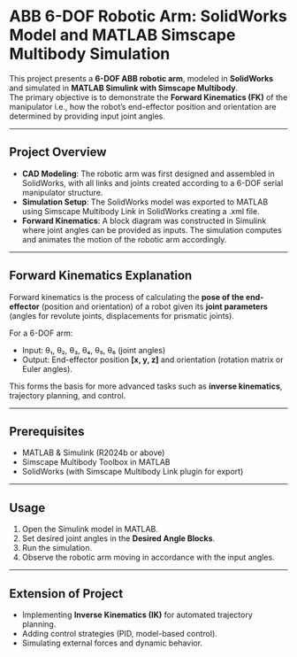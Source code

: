# ABB 6-DOF Robotic Arm: SolidWorks Model and MATLAB Simscape Multibody Simulation

This project presents a **6-DOF ABB robotic arm**, modeled in **SolidWorks** and simulated in **MATLAB Simulink with Simscape Multibody**.  
The primary objective is to demonstrate the **Forward Kinematics (FK)** of the manipulator i.e., how the robot’s end-effector position and orientation are determined by providing input joint angles.

---

## Project Overview
- **CAD Modeling**: The robotic arm was first designed and assembled in SolidWorks, with all links and joints created according to a 6-DOF serial manipulator structure.
- **Simulation Setup**: The SolidWorks model was exported to MATLAB using Simscape Multibody Link in SolidWorks creating a .xml file.  
- **Forward Kinematics**: A block diagram was constructed in Simulink where joint angles can be provided as inputs. The simulation computes and animates the motion of the robotic arm accordingly.

---

## Forward Kinematics Explanation
Forward kinematics is the process of calculating the **pose of the end-effector** (position and orientation) of a robot given its **joint parameters** (angles for revolute joints, displacements for prismatic joints).  

For a 6-DOF arm:
- Input: θ₁, θ₂, θ₃, θ₄, θ₅, θ₆ (joint angles)  
- Output: End-effector position **[x, y, z]** and orientation (rotation matrix or Euler angles).  

This forms the basis for more advanced tasks such as **inverse kinematics**, trajectory planning, and control.

---

## Prerequisites
- MATLAB & Simulink (R2024b or above)
- Simscape Multibody Toolbox in MATLAB
- SolidWorks (with Simscape Multibody Link plugin for export)  

---

## Usage
1. Open the Simulink model in MATLAB.  
2. Set desired joint angles in the **Desired Angle Blocks**.  
3. Run the simulation.  
4. Observe the robotic arm moving in accordance with the input angles.  

---

## Extension of Project
- Implementing **Inverse Kinematics (IK)** for automated trajectory planning.  
- Adding control strategies (PID, model-based control).  
- Simulating external forces and dynamic behavior.  
